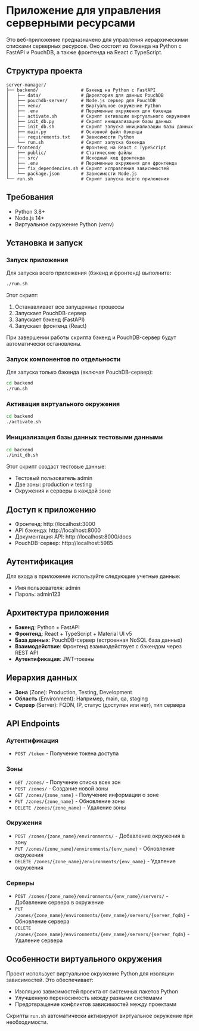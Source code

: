 # Приложение для управления серверными ресурсами

Это веб-приложение предназначено для управления иерархическими списками серверных ресурсов. Оно состоит из бэкенда на Python с FastAPI и PouchDB, а также фронтенда на React с TypeScript.

## Структура проекта

```
server-manager/
├── backend/                # Бэкенд на Python с FastAPI
│   ├── data/               # Директория для данных PouchDB
│   ├── pouchdb-server/     # Node.js сервер для PouchDB
│   ├── venv/               # Виртуальное окружение Python
│   ├── .env                # Переменные окружения для бэкенда
│   ├── activate.sh         # Скрипт активации виртуального окружения
│   ├── init_db.py          # Скрипт инициализации базы данных
│   ├── init_db.sh          # Скрипт запуска инициализации базы данных
│   ├── main.py             # Основной файл бэкенда
│   ├── requirements.txt    # Зависимости Python
│   └── run.sh              # Скрипт запуска бэкенда
├── frontend/               # Фронтенд на React с TypeScript
│   ├── public/             # Статические файлы
│   ├── src/                # Исходный код фронтенда
│   ├── .env                # Переменные окружения для фронтенда
│   ├── fix_dependencies.sh # Скрипт исправления зависимостей
│   └── package.json        # Зависимости Node.js
└── run.sh                  # Скрипт запуска всего приложения
```

## Требования

- Python 3.8+
- Node.js 14+
- Виртуальное окружение Python (venv)

## Установка и запуск

### Запуск приложения

Для запуска всего приложения (бэкенд и фронтенд) выполните:

```bash
./run.sh
```

Этот скрипт:
1. Останавливает все запущенные процессы
2. Запускает PouchDB-сервер
3. Запускает бэкенд (FastAPI)
4. Запускает фронтенд (React)

При завершении работы скрипта бэкенд и PouchDB-сервер будут автоматически остановлены.

### Запуск компонентов по отдельности

Для запуска только бэкенда (включая PouchDB-сервер):

```bash
cd backend
./run.sh
```

### Активация виртуального окружения

```bash
cd backend
./activate.sh
```

### Инициализация базы данных тестовыми данными

```bash
cd backend
./init_db.sh
```

Этот скрипт создаст тестовые данные:
- Тестовый пользователь admin
- Две зоны: production и testing
- Окружения и серверы в каждой зоне

## Доступ к приложению

- Фронтенд: http://localhost:3000
- API бэкенда: http://localhost:8000
- Документация API: http://localhost:8000/docs
- PouchDB-сервер: http://localhost:5985

## Аутентификация

Для входа в приложение используйте следующие учетные данные:
- Имя пользователя: admin
- Пароль: admin123

## Архитектура приложения

- **Бэкенд**: Python + FastAPI
- **Фронтенд**: React + TypeScript + Material UI v5
- **База данных**: PouchDB-сервер (встроенная NoSQL база данных)
- **Взаимодействие**: Фронтенд взаимодействует с бэкендом через REST API
- **Аутентификация**: JWT-токены

## Иерархия данных
- **Зона** (Zone): Production, Testing, Development
- **Область** (Environment): Например, main, qa, staging
- **Сервер** (Server): FQDN, IP, статус (доступен или нет), тип сервера

## API Endpoints

### Аутентификация
- `POST /token` - Получение токена доступа

### Зоны
- `GET /zones/` - Получение списка всех зон
- `POST /zones/` - Создание новой зоны
- `GET /zones/{zone_name}` - Получение информации о зоне
- `PUT /zones/{zone_name}` - Обновление зоны
- `DELETE /zones/{zone_name}` - Удаление зоны

### Окружения
- `POST /zones/{zone_name}/environments/` - Добавление окружения в зону
- `PUT /zones/{zone_name}/environments/{env_name}` - Обновление окружения
- `DELETE /zones/{zone_name}/environments/{env_name}` - Удаление окружения

### Серверы
- `POST /zones/{zone_name}/environments/{env_name}/servers/` - Добавление сервера в окружение
- `PUT /zones/{zone_name}/environments/{env_name}/servers/{server_fqdn}` - Обновление сервера
- `DELETE /zones/{zone_name}/environments/{env_name}/servers/{server_fqdn}` - Удаление сервера

## Особенности виртуального окружения

Проект использует виртуальное окружение Python для изоляции зависимостей. Это обеспечивает:
- Изоляцию зависимостей проекта от системных пакетов Python
- Улучшенную переносимость между разными системами
- Предотвращение конфликтов зависимостей между проектами

Скрипты `run.sh` автоматически активируют виртуальное окружение при необходимости. 